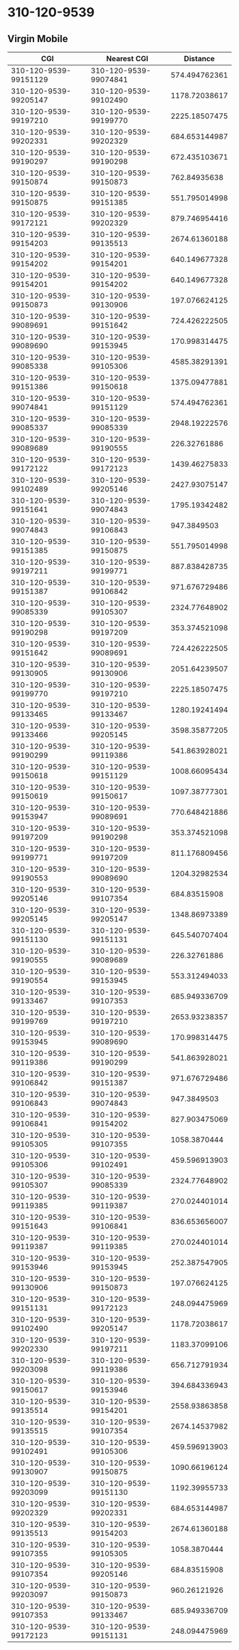 # 310-120-9539
## Virgin Mobile


| CGI | Nearest CGI | Distance |
|-----|-------------|----------|
| 310-120-9539-99151129 | 310-120-9539-99074841 | 574.494762361 |
| 310-120-9539-99205147 | 310-120-9539-99102490 | 1178.72038617 |
| 310-120-9539-99197210 | 310-120-9539-99199770 | 2225.18507475 |
| 310-120-9539-99202331 | 310-120-9539-99202329 | 684.653144987 |
| 310-120-9539-99190297 | 310-120-9539-99190298 | 672.435103671 |
| 310-120-9539-99150874 | 310-120-9539-99150873 | 762.84935638 |
| 310-120-9539-99150875 | 310-120-9539-99151385 | 551.795014998 |
| 310-120-9539-99172121 | 310-120-9539-99202329 | 879.746954416 |
| 310-120-9539-99154203 | 310-120-9539-99135513 | 2674.61360188 |
| 310-120-9539-99154202 | 310-120-9539-99154201 | 640.149677328 |
| 310-120-9539-99154201 | 310-120-9539-99154202 | 640.149677328 |
| 310-120-9539-99150873 | 310-120-9539-99130906 | 197.076624125 |
| 310-120-9539-99089691 | 310-120-9539-99151642 | 724.426222505 |
| 310-120-9539-99089690 | 310-120-9539-99153945 | 170.998314475 |
| 310-120-9539-99085338 | 310-120-9539-99105306 | 4585.38291391 |
| 310-120-9539-99151386 | 310-120-9539-99150618 | 1375.09477881 |
| 310-120-9539-99074841 | 310-120-9539-99151129 | 574.494762361 |
| 310-120-9539-99085337 | 310-120-9539-99085339 | 2948.19222576 |
| 310-120-9539-99089689 | 310-120-9539-99190555 | 226.32761886 |
| 310-120-9539-99172122 | 310-120-9539-99172123 | 1439.46275833 |
| 310-120-9539-99102489 | 310-120-9539-99205146 | 2427.93075147 |
| 310-120-9539-99151641 | 310-120-9539-99074843 | 1795.19342482 |
| 310-120-9539-99074843 | 310-120-9539-99106843 | 947.3849503 |
| 310-120-9539-99151385 | 310-120-9539-99150875 | 551.795014998 |
| 310-120-9539-99197211 | 310-120-9539-99199771 | 887.838428735 |
| 310-120-9539-99151387 | 310-120-9539-99106842 | 971.676729486 |
| 310-120-9539-99085339 | 310-120-9539-99105307 | 2324.77648902 |
| 310-120-9539-99190298 | 310-120-9539-99197209 | 353.374521098 |
| 310-120-9539-99151642 | 310-120-9539-99089691 | 724.426222505 |
| 310-120-9539-99130905 | 310-120-9539-99130906 | 2051.64239507 |
| 310-120-9539-99199770 | 310-120-9539-99197210 | 2225.18507475 |
| 310-120-9539-99133465 | 310-120-9539-99133467 | 1280.19241494 |
| 310-120-9539-99133466 | 310-120-9539-99205145 | 3598.35877205 |
| 310-120-9539-99190299 | 310-120-9539-99119386 | 541.863928021 |
| 310-120-9539-99150618 | 310-120-9539-99151129 | 1008.66095434 |
| 310-120-9539-99150619 | 310-120-9539-99150617 | 1097.38777301 |
| 310-120-9539-99153947 | 310-120-9539-99089691 | 770.648421886 |
| 310-120-9539-99197209 | 310-120-9539-99190298 | 353.374521098 |
| 310-120-9539-99199771 | 310-120-9539-99197209 | 811.176809456 |
| 310-120-9539-99190553 | 310-120-9539-99089690 | 1204.32982534 |
| 310-120-9539-99205146 | 310-120-9539-99107354 | 684.83515908 |
| 310-120-9539-99205145 | 310-120-9539-99205147 | 1348.86973389 |
| 310-120-9539-99151130 | 310-120-9539-99151131 | 645.540707404 |
| 310-120-9539-99190555 | 310-120-9539-99089689 | 226.32761886 |
| 310-120-9539-99190554 | 310-120-9539-99153945 | 553.312494033 |
| 310-120-9539-99133467 | 310-120-9539-99107353 | 685.949336709 |
| 310-120-9539-99199769 | 310-120-9539-99197210 | 2653.93238357 |
| 310-120-9539-99153945 | 310-120-9539-99089690 | 170.998314475 |
| 310-120-9539-99119386 | 310-120-9539-99190299 | 541.863928021 |
| 310-120-9539-99106842 | 310-120-9539-99151387 | 971.676729486 |
| 310-120-9539-99106843 | 310-120-9539-99074843 | 947.3849503 |
| 310-120-9539-99106841 | 310-120-9539-99154202 | 827.903475069 |
| 310-120-9539-99105305 | 310-120-9539-99107355 | 1058.3870444 |
| 310-120-9539-99105306 | 310-120-9539-99102491 | 459.596913903 |
| 310-120-9539-99105307 | 310-120-9539-99085339 | 2324.77648902 |
| 310-120-9539-99119385 | 310-120-9539-99119387 | 270.024401014 |
| 310-120-9539-99151643 | 310-120-9539-99106841 | 836.653656007 |
| 310-120-9539-99119387 | 310-120-9539-99119385 | 270.024401014 |
| 310-120-9539-99153946 | 310-120-9539-99153945 | 252.387547905 |
| 310-120-9539-99130906 | 310-120-9539-99150873 | 197.076624125 |
| 310-120-9539-99151131 | 310-120-9539-99172123 | 248.094475969 |
| 310-120-9539-99102490 | 310-120-9539-99205147 | 1178.72038617 |
| 310-120-9539-99202330 | 310-120-9539-99197211 | 1183.37099106 |
| 310-120-9539-99203098 | 310-120-9539-99119386 | 656.712791934 |
| 310-120-9539-99150617 | 310-120-9539-99153946 | 394.684336943 |
| 310-120-9539-99135514 | 310-120-9539-99154201 | 2558.93863858 |
| 310-120-9539-99135515 | 310-120-9539-99107354 | 2674.14537982 |
| 310-120-9539-99102491 | 310-120-9539-99105306 | 459.596913903 |
| 310-120-9539-99130907 | 310-120-9539-99150875 | 1090.66196124 |
| 310-120-9539-99203099 | 310-120-9539-99151130 | 1192.39955733 |
| 310-120-9539-99202329 | 310-120-9539-99202331 | 684.653144987 |
| 310-120-9539-99135513 | 310-120-9539-99154203 | 2674.61360188 |
| 310-120-9539-99107355 | 310-120-9539-99105305 | 1058.3870444 |
| 310-120-9539-99107354 | 310-120-9539-99205146 | 684.83515908 |
| 310-120-9539-99203097 | 310-120-9539-99150873 | 960.26121926 |
| 310-120-9539-99107353 | 310-120-9539-99133467 | 685.949336709 |
| 310-120-9539-99172123 | 310-120-9539-99151131 | 248.094475969 |
